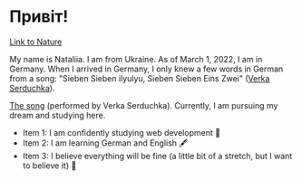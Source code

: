 # Привіт!

[Link to Nature](https://unsplash.com/de/fotos/foggy-mountain-summit-1Z2niiBPg5A)

My name is Nataliia. I am from Ukraine. As of March 1, 2022, I am in Germany. When I arrived in Germany, I only knew a few words in German from a song: "Sieben Sieben ilyulyu, Sieben Sieben Eins Zwei" ([Verka Serduchka](https://de.images.search.yahoo.com/search/images;_ylt=Awr.RDNGiXlmYgQAfpT04olQ;_ylu=Y29sbwNpcjIEcG9zAzEEdnRpZAMEc2VjA3BpdnM-?p=%D0%B2%D0%B5%D1%80%D0%BA%D0%B0+%D1%81%D0%B5%D1%80%D0%B4%D1%8E%D1%87%D0%BA%D0%B0&fr2=piv-web&type=E210DE850G0&fr=mcafee&guccounter=1&guce_referrer=aHR0cHM6Ly9kZS5zZWFyY2gueWFob28uY29tL3NlYXJjaD9mcj1tY2FmZWUmdHlwZT1FMjEwREU4NTBHMCZwPSVEMCVCMiVEMCVCNSVEMSU4MCVEMCVCQSVEMCVCMCslRDElODElRDAlQjUlRDElODAlRDAlQjQlRDElOEUlRDElODclRDAlQkElRDAlQjA&guce_referrer_sig=AQAAAExfVgnij2bfnVAyIooCSkINB42R5wfgKkRIwxqgDlhnFuy2zU2_vVZrw_MrJJrrbGB_l61SKtNTXJ0VdG-Wu7dDx3Sis3zy54F9e1uc71lD1uSqPESgkF0216VhAL6B-xc--oy5D36w93zDqBgS7uc1VHfRh4xF0JKJ0_Q6n7wn#id=18&iurl=https%3A%2F%2Fstatic.life.ru%2Fposts%2F2018%2F10%2F1157302%2F9b0c3dd586d858781764776c133c4b01.jpg&action=click)).

[The song](https://www.youtube.com/watch?v=E8CO3FmgWyI) (performed by Verka Serduchka). 
Currently, I am pursuing my dream and studying here.

- Item 1: I am confidently studying web development 💫
- Item 2: I am learning German and English 🖋
- Item 3: I believe everything will be fine (a little bit of a stretch, but I want to believe it) 🤗

